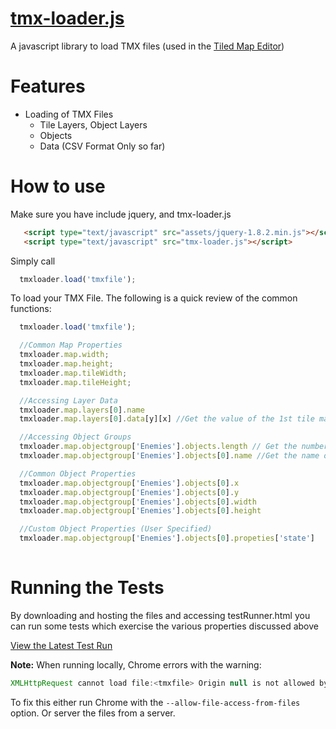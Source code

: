 [tmx-loader.js](http://jamielewisuk.github.com/tmx-loader.js)
=============

A javascript library to load TMX files (used in the [Tiled Map Editor](http://mapeditor.org))

Features
========

  - Loading of TMX Files
    - Tile Layers, Object Layers
    - Objects
    - Data (CSV Format Only so far)

How to use
==========

Make sure you have include jquery, and tmx-loader.js

```html
   <script type="text/javascript" src="assets/jquery-1.8.2.min.js"></script>
   <script type="text/javascript" src="tmx-loader.js"></script>
```
  
Simply call 


``` javascript 
  tmxloader.load('tmxfile'); 
```
To load your TMX File. The following is a quick review of the common functions:



``` javascript 
  tmxloader.load('tmxfile'); 

  //Common Map Properties
  tmxloader.map.width; 
  tmxloader.map.height; 
  tmxloader.map.tileWidth; 
  tmxloader.map.tileHeight; 

  //Accessing Layer Data
  tmxloader.map.layers[0].name
  tmxloader.map.layers[0].data[y][x] //Get the value of the 1st tile map layer at co-ordinates (x,y);

  //Accessing Object Groups
  tmxloader.map.objectgroup['Enemies'].objects.length // Get the number of objects in the Object Group 'Enemies'
  tmxloader.map.objectgroup['Enemies'].objects[0].name //Get the name of an object

  //Common Object Properties
  tmxloader.map.objectgroup['Enemies'].objects[0].x 
  tmxloader.map.objectgroup['Enemies'].objects[0].y
  tmxloader.map.objectgroup['Enemies'].objects[0].width
  tmxloader.map.objectgroup['Enemies'].objects[0].height

  //Custom Object Properties (User Specified)
  tmxloader.map.objectgroup['Enemies'].objects[0].propeties['state']
  
```

Running the Tests
=================

By downloading and hosting the files and accessing testRunner.html you can run some tests which exercise the various properties discussed above

[View the Latest Test Run](http://jamielewisuk.github.com/tmx-loader.js/testRunner.html)

**Note:** When running locally, Chrome errors with the warning: 
``` javascript 
XMLHttpRequest cannot load file:<tmxfile> Origin null is not allowed by Access-Control-Allow-Origin.
```
To fix this either run Chrome with the ```--allow-file-access-from-files``` option. Or server the files from a server.